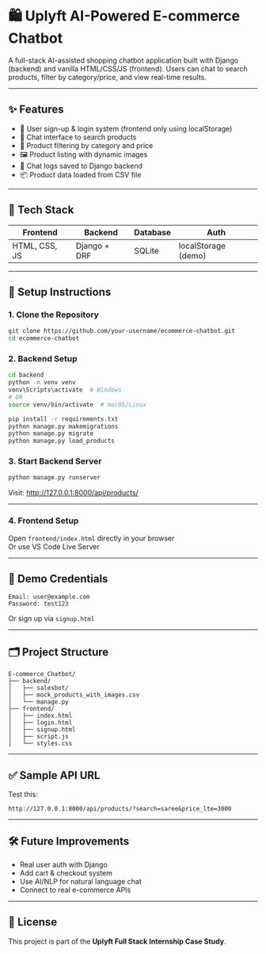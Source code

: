 # 🛍️ Uplyft AI-Powered E-commerce Chatbot

A full-stack AI-assisted shopping chatbot application built with Django (backend) and vanilla HTML/CSS/JS (frontend). Users can chat to search products, filter by category/price, and view real-time results.

---

## ✨ Features

- 🔐 User sign-up & login system (frontend only using localStorage)
- 💬 Chat interface to search products
- 🎯 Product filtering by category and price
- 🖼️ Product listing with dynamic images
- 💾 Chat logs saved to Django backend
- 📦 Product data loaded from CSV file

---

## 🧠 Tech Stack

| Frontend     | Backend     | Database | Auth                 |
|--------------|-------------|----------|----------------------|
| HTML, CSS, JS| Django + DRF| SQLite   | localStorage (demo)  |

---

## 🚀 Setup Instructions

### 1. Clone the Repository

```bash
git clone https://github.com/your-username/ecommerce-chatbot.git
cd ecommerce-chatbot
```

### 2. Backend Setup

```bash
cd backend
python -m venv venv
venv\Scripts\activate  # Windows
# OR
source venv/bin/activate  # macOS/Linux

pip install -r requirements.txt
python manage.py makemigrations
python manage.py migrate
python manage.py load_products
```

### 3. Start Backend Server

```bash
python manage.py runserver
```

Visit: http://127.0.0.1:8000/api/products/

---

### 4. Frontend Setup

Open `frontend/index.html` directly in your browser  
Or use VS Code Live Server

---

## 🧪 Demo Credentials

```text
Email: user@example.com
Password: test123
```

Or sign up via `signup.html`

---

## 🗂️ Project Structure

```
E-commerce_Chatbot/
├── backend/
│   ├── salesbot/
│   ├── mock_products_with_images.csv
│   └── manage.py
├── frontend/
│   ├── index.html
│   ├── login.html
│   ├── signup.html
│   ├── script.js
│   └── styles.css
```

---

## ✅ Sample API URL

Test this:
```
http://127.0.0.1:8000/api/products/?search=saree&price_lte=3000
```

---

## 🛠 Future Improvements

- Real user auth with Django
- Add cart & checkout system
- Use AI/NLP for natural language chat
- Connect to real e-commerce APIs

---

## 📄 License

This project is part of the **Uplyft Full Stack Internship Case Study**.